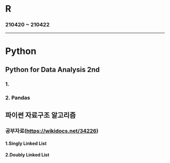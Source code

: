 # R
### 210420 ~ 210422
------------
# Python
## Python for Data Analysis 2nd
### 1. 
### 2. Pandas

## 파이썬 자료구조 알고리즘
### 공부자료(https://wikidocs.net/34226)
#### 1.Singly Linked List
#### 2.Doubly Linked List
